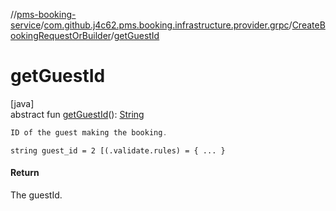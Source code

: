//[pms-booking-service](../../../index.md)/[com.github.j4c62.pms.booking.infrastructure.provider.grpc](../index.md)/[CreateBookingRequestOrBuilder](index.md)/[getGuestId](get-guest-id.md)

# getGuestId

[java]\
abstract fun [getGuestId](get-guest-id.md)(): [String](https://docs.oracle.com/en/java/javase/23/docs/api/java.base/java/lang/String.html)

```kotlin
ID of the guest making the booking.

```
`string guest_id = 2 [(.validate.rules) = { ... }`

#### Return

The guestId.